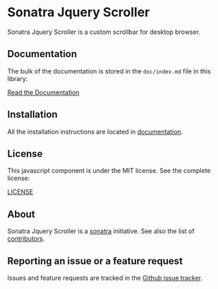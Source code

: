 Sonatra Jquery Scroller
=======================

Sonatra Jquery Scroller is a custom scrollbar for desktop browser.

Documentation
-------------

The bulk of the documentation is stored in the `doc/index.md`
file in this library:

[Read the Documentation](doc/index.md)

Installation
------------

All the installation instructions are located in [documentation](doc/index.md).

License
-------

This javascript component is under the MIT license. See the complete license:

[LICENSE](LICENSE)

About
-----

Sonatra Jquery Scroller is a [sonatra](https://github.com/sonatra) initiative.
See also the list of [contributors](https://github.com/sonatra/sonatra-jquery-scroller/graphs/contributors).

Reporting an issue or a feature request
---------------------------------------

Issues and feature requests are tracked in the [Github issue tracker](https://github.com/sonatra/sonatra-jquery-scroller/issues).
